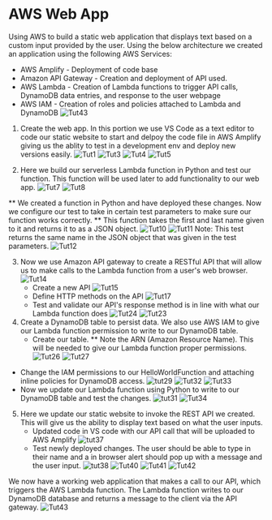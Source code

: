# AWS Web App
Using AWS to build a static web application that displays text based on a custom input provided by the user. Using the below architecture we created an application using the following AWS Services:
* AWS Amplify - Deployment of code base
* Amazon API Gateway - Creation and deployment of API used.
* AWS Lambda - Creation of Lambda functions to trigger API calls, DynamoDB data entries, and response to the user webpage
* AWS IAM - Creation of roles and policies attached to Lambda and DynamoDB
![Tut43](https://github.com/jmckoy555/AWS-Basic-WebApp/assets/72049114/0e4e3493-22cc-4f46-a41c-52c24b9e72b0)

1) Create the web app. In this portion we use VS Code as a text editor to code our static website to start and delpoy the code file in AWS Amplify giving us
   the ablity to test in a development env and deploy new versions easily.
![Tut1](https://github.com/jmckoy555/AWS-Basic-WebApp/assets/72049114/dfabcc1c-2b2f-4221-b35f-b1e296355427)
![Tut3](https://github.com/jmckoy555/AWS-Basic-WebApp/assets/72049114/86eb867b-0e6e-44ad-b201-5358b09ffaeb)
![Tut4](https://github.com/jmckoy555/AWS-Basic-WebApp/assets/72049114/bcdffd11-9155-4f1e-af6f-d5ea8dbaa29d)
![Tut5](https://github.com/jmckoy555/AWS-Basic-WebApp/assets/72049114/45b825a6-bb49-42f4-b533-2bdf6f20e7d1)

2) Here we build our serverless Lambda function in Python and test our function. This function will be used later to add functionality to our web app.
![Tut7](https://github.com/jmckoy555/AWS-Basic-WebApp/assets/72049114/6c5c57c6-6807-4773-8fdb-e8507aeab808)
![Tut8](https://github.com/jmckoy555/AWS-Basic-WebApp/assets/72049114/1af28d5e-25c5-4751-91e6-887f36d22ba2)

** We created a function in Python and have deployed these changes. Now we configure our test to take in certain test parameters to make sure our function works correctly.
** This function takes the first and last name given to it and returns it to as a JSON object.
![Tut10](https://github.com/jmckoy555/AWS-Basic-WebApp/assets/72049114/d930608c-3a4f-45f2-bc69-e163680d2e3e)
![Tut11](https://github.com/jmckoy555/AWS-Basic-WebApp/assets/72049114/c2fef890-88d6-4043-ad19-86fd5d5b3853)
Note: This test returns the same name in the JSON object that was given in the test parameters.
![Tut12](https://github.com/jmckoy555/AWS-Basic-WebApp/assets/72049114/68c57074-ec41-4635-a592-07151091f92a)

3) Now we use Amazon API gateway to create a RESTful API that will allow us to make calls to the Lambda function from a user's web browser.
![Tut14](https://github.com/jmckoy555/AWS-Basic-WebApp/assets/72049114/2032e1d1-d0da-417c-ac91-2fc637fa0320)
   - Create a new API
     ![Tut15](https://github.com/jmckoy555/AWS-Basic-WebApp/assets/72049114/a21fc852-9e63-491d-bcd2-a89e05bc58c0)
   - Define HTTP methods on the API 
      ![Tut17](https://github.com/jmckoy555/AWS-Basic-WebApp/assets/72049114/da335313-d310-493f-8410-42f811c1f8d0)
   - Test and validate our API's response method is in line with what our Lambda function does
     ![Tut24](https://github.com/jmckoy555/AWS-Basic-WebApp/assets/72049114/ef2464a5-4937-4dbe-8766-2e5f3b94e63e)
     ![Tut23](https://github.com/jmckoy555/AWS-Basic-WebApp/assets/72049114/f3243ebd-abbd-416a-bdad-d3ef844dcd63)
4) Create a DynamoDB table to persist data. We also use AWS IAM to give our Lambda function permission to write to our DynamoDB table.
   - Create our table. ** Note the ARN (Amazon Resource Name). This will be needed to give our Lambda function proper permissions.
    ![Tut26](https://github.com/jmckoy555/AWS-Basic-WebApp/assets/72049114/f1a9eb5f-bad4-4aff-9c4c-eca16eb6a29a)
   ![Tut27](https://github.com/jmckoy555/AWS-Basic-WebApp/assets/72049114/b730f73f-2b1d-4ab1-9588-50166508add4)
- Change the IAM permissions to our HelloWorldFunction and attaching inline policies for DynamoDB access.
![tut29](https://github.com/jmckoy555/AWS-Basic-WebApp/assets/72049114/de23dfa5-f94b-47ed-a78b-860aad4b6bb7)
![Tut32](https://github.com/jmckoy555/AWS-Basic-WebApp/assets/72049114/bfd03ad6-1a29-4698-9145-f03c815dd76d)
![Tut33](https://github.com/jmckoy555/AWS-Basic-WebApp/assets/72049114/615aea12-f735-4147-8748-2755be60272b)
- Now we update our Lambda function using Python to write to our DynamoDB table and test the changes.
  ![tut31](https://github.com/jmckoy555/AWS-Basic-WebApp/assets/72049114/4ffa87ab-f0b7-4ddc-8ba6-2f59de92a9f2)
  ![Tut34](https://github.com/jmckoy555/AWS-Basic-WebApp/assets/72049114/c93492fe-7e98-4a86-adef-967ce282ec46)

5) Here we update our static website to invoke the REST API we created. This will give us the ability to display text
   based on what the user inputs.
   - Updated code in VS code with our API call that will be uploaded to AWS Amplify
  ![tut37](https://github.com/jmckoy555/AWS-Basic-WebApp/assets/72049114/c36b9d4a-d7f5-42b4-a6b4-1146b6750d5e)
   - Test newly deployed changes. The user should be able to type in their name and a in browser alert should pop up
     with a message and the user input.
![tut38](https://github.com/jmckoy555/AWS-Basic-WebApp/assets/72049114/f8b0617e-af94-4a04-9613-5eaec796cbf8)
![Tut40](https://github.com/jmckoy555/AWS-Basic-WebApp/assets/72049114/437df671-cd7d-4093-a63d-dd0ffeaacd20)
![Tut41](https://github.com/jmckoy555/AWS-Basic-WebApp/assets/72049114/18d1b65c-074e-4874-a0a8-7913fce53005)
![Tut42](https://github.com/jmckoy555/AWS-Basic-WebApp/assets/72049114/db862e33-2649-42b2-bef2-0ebeab589a52)


We now have a working web application that makes a call to our API, which triggers the AWS Lambda function. The Lambda function writes to our DynamoDB database and returns a message to the client via the API gateway.
![Tut43](https://github.com/jmckoy555/AWS-Basic-WebApp/assets/72049114/22a4f02e-79b8-4f9c-b95c-82cc73789646)


